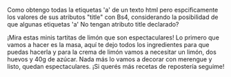 Como obtengo todas la etiquetas 'a' de un texto html pero espcificamente los valores de sus atributos "title" con Bs4, considerando la posibilidad de que algunas etiquetas 'a' No tengan atributo title declarado?

<div class="css-x08n0t-DivTranscriptContent e4p686t18">¡Mira estas minis tartitas de limón que son espectaculares! Lo primero que vamos a hacer es la masa, aquí te dejo todos los ingredientes para que puedas hacerla y para la crema de limón vamos a necesitar un limón, dos huevos y 40g de azúcar. Nada más lo vamos a decorar con merengue y listo, quedan espectaculares. ¡Si querés más recetas de repostería seguime!</div>